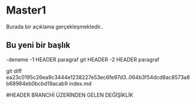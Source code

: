 # Master1
Burada bir açıklama gerçekleşmektedir..
## Bu yeni bir başlık
-deneme
-1 HEADER paragraf git HEADER 
-2 HEADER paragraf 

git diff ea23c0195c26ea9c3444e1238227e53ec6fe97d3..064b3f54dcd8ac8573a8b68984eb0bcbd19acab9 index.md

#HEADER BRANCHİ ÜZERİNDEN GELEN DEĞİŞİKLİK
